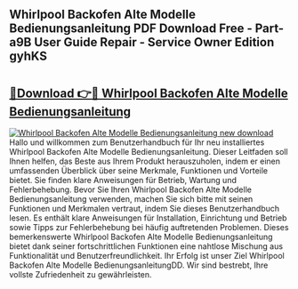 ## Whirlpool Backofen Alte Modelle Bedienungsanleitung PDF Download Free - Part-a9B User Guide Repair - Service Owner Edition gyhKS

# <h2><a href="http://df1x9s2.blite.top/?on=Whirlpool+Backofen+Alte+Modelle+Bedienungsanleitung">🔗Download 👉🔴 Whirlpool Backofen Alte Modelle Bedienungsanleitung</a></h2>

[![Whirlpool Backofen Alte Modelle Bedienungsanleitung new download](https://i.imgur.com/lujVjoI.png)](http://df1x9s2.blite.top/?on=Whirlpool+Backofen+Alte+Modelle+Bedienungsanleitung)
Hallo und willkommen zum Benutzerhandbuch für Ihr neu installiertes Whirlpool Backofen Alte Modelle Bedienungsanleitung. Dieser Leitfaden soll Ihnen helfen, das Beste aus Ihrem Produkt herauszuholen, indem er einen umfassenden Überblick über seine Merkmale, Funktionen und Vorteile bietet. Sie finden klare Anweisungen für Betrieb, Wartung und Fehlerbehebung. Bevor Sie Ihren Whirlpool Backofen Alte Modelle Bedienungsanleitung verwenden, machen Sie sich bitte mit seinen Funktionen und Merkmalen vertraut, indem Sie dieses Benutzerhandbuch lesen. Es enthält klare Anweisungen für Installation, Einrichtung und Betrieb sowie Tipps zur Fehlerbehebung bei häufig auftretenden Problemen. Dieses bemerkenswerte Whirlpool Backofen Alte Modelle Bedienungsanleitung bietet dank seiner fortschrittlichen Funktionen eine nahtlose Mischung aus Funktionalität und Benutzerfreundlichkeit. Ihr Erfolg ist unser Ziel Whirlpool Backofen Alte Modelle BedienungsanleitungDD. Wir sind bestrebt, Ihre vollste Zufriedenheit zu gewährleisten.
